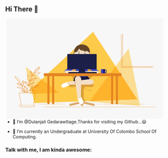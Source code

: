 ## Hi There 👋 
 <img align="right" alt="GIF" src="code.gif?raw=true" width="500" height="320" />
 
 
- 🎻 I’m @Dulanjali  Gedarawttage.Thanks for visiting my Github...😃

- 🌱 I’m currently an Undergraduate at University Of Colombo School Of Computing.



### Talk with me, I am kinda awesome:


<!---
Piyumi047/Piyumi047 is a ✨ special ✨ repository because its `README.md` (this file) appears on your GitHub profile.
You can click the Preview link to take a look at your changes.
--->
